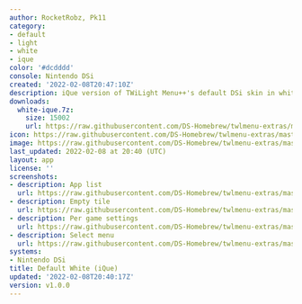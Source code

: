 ```yaml
---
author: RocketRobz, Pk11
category:
- default
- light
- white
- ique
color: '#dcdddd'
console: Nintendo DSi
created: '2022-02-08T20:47:10Z'
description: iQue version of TWiLight Menu++'s default DSi skin in white
downloads:
  white-ique.7z:
    size: 15002
    url: https://raw.githubusercontent.com/DS-Homebrew/twlmenu-extras/master/_nds/TWiLightMenu/dsimenu/themes/white-ique.7z
icon: https://raw.githubusercontent.com/DS-Homebrew/twlmenu-extras/master/_nds/TWiLightMenu/dsimenu/themes/meta/white-ique/icon.png
image: https://raw.githubusercontent.com/DS-Homebrew/twlmenu-extras/master/_nds/TWiLightMenu/dsimenu/themes/meta/white-ique/icon.png
last_updated: 2022-02-08 at 20:40 (UTC)
layout: app
license: ''
screenshots:
- description: App list
  url: https://raw.githubusercontent.com/DS-Homebrew/twlmenu-extras/master/_nds/TWiLightMenu/dsimenu/themes/meta/white-ique/screenshots/app-list.png
- description: Empty tile
  url: https://raw.githubusercontent.com/DS-Homebrew/twlmenu-extras/master/_nds/TWiLightMenu/dsimenu/themes/meta/white-ique/screenshots/empty-tile.png
- description: Per game settings
  url: https://raw.githubusercontent.com/DS-Homebrew/twlmenu-extras/master/_nds/TWiLightMenu/dsimenu/themes/meta/white-ique/screenshots/per-game-settings.png
- description: Select menu
  url: https://raw.githubusercontent.com/DS-Homebrew/twlmenu-extras/master/_nds/TWiLightMenu/dsimenu/themes/meta/white-ique/screenshots/select-menu.png
systems:
- Nintendo DSi
title: Default White (iQue)
updated: '2022-02-08T20:40:17Z'
version: v1.0.0
---
```

